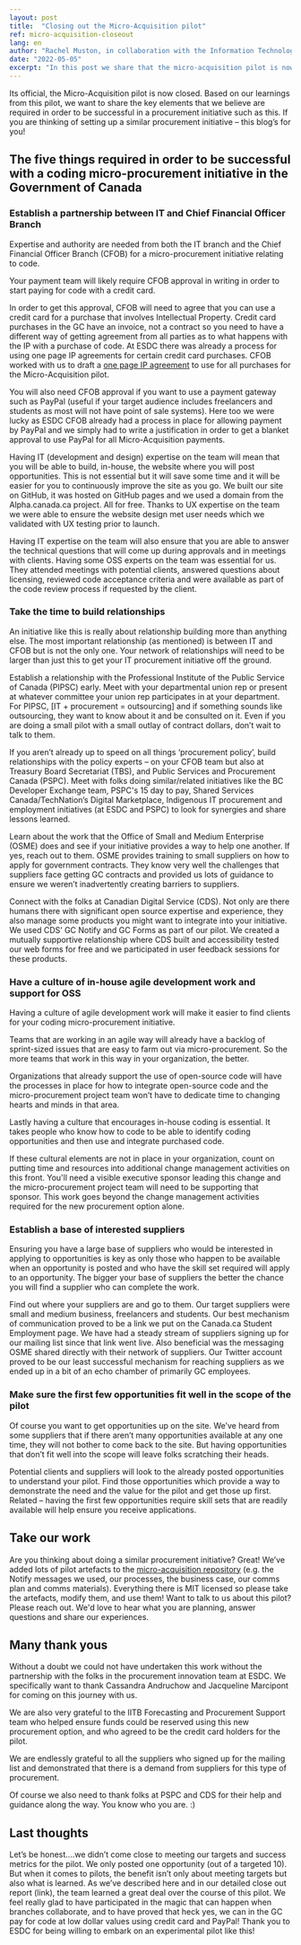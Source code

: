 ```yaml
---
layout: post
title:  "Closing out the Micro-Acquisition pilot"
ref: micro-acquisition-closeout
lang: en
author: "Rachel Muston, in collaboration with the Information Technology (IT) Strategy team and Micro-Acquisition Pilot team members"
date: "2022-05-05"
excerpt: "In this post we share that the micro-acquisition pilot is now closed and provide a top 5 list of success factors for an initiative like this based on our lessons learned. While we did not achieve everything we hoped we would, we learned a lot!"
---
```


Its official, the Micro-Acquisition pilot is now closed.
Based on our learnings from this pilot, we want to share the key elements that we believe are required in order to be successful in a procurement initiative such as this. If you are thinking of setting up a similar procurement initiative – this blog’s for you!

## The five things required in order to be successful with a coding micro-procurement initiative in the Government of Canada

### Establish a partnership between IT and Chief Financial Officer Branch

Expertise and authority are needed from both the IT branch and the Chief Financial Officer Branch (CFOB) for a micro-procurement initiative relating to code.

Your payment team will likely require CFOB approval in writing in order to start paying for code with a credit card.

In order to get this approval, CFOB will need to agree that you can use a credit card for a purchase that involves Intellectual Property. Credit card purchases in the GC have an invoice, not a contract so you need to have a different way of getting agreement from all parties as to what happens with the IP with a purchase of code. At ESDC there was already a process for using one page IP agreements for certain credit card purchases.
CFOB worked with us to draft a [one page IP agreement](https://github.com/canada-ca/micro-acquisition/blob/main/_pages/en/terms.md) to use for all purchases for the Micro-Acquisition pilot.

You will also need CFOB approval if you want to use a payment gateway such as PayPal (useful if your target audience includes freelancers and students as most will not have point of sale systems).
Here too we were lucky as ESDC CFOB already had a process in place for allowing payment by PayPal and we simply had to write a justification in order to get a blanket approval to use PayPal for all Micro-Acquisition payments.

Having IT (development and design) expertise on the team will mean that you will be able to build, in-house, the website where you will post opportunities.
This is not essential but it will save some time and it will be easier for you to continuously improve the site as you go. We built our site on GitHub, it was hosted on GitHub pages and we used a domain from the Alpha.canada.ca project.
All for free.
Thanks to UX expertise on the team we were able to ensure the website design met user needs which we validated with UX testing prior to launch.

Having IT expertise on the team will also ensure that you are able to answer the technical questions that will come up during approvals and in meetings with clients.
Having some OSS experts on the team was essential for us. They attended meetings with potential clients, answered questions about licensing, reviewed code acceptance criteria and were available as part of the code review process if requested by the client.

### Take the time to build relationships

An initiative like this is really about relationship building more than anything else. The most important relationship (as mentioned) is between IT and CFOB but is not the only one.
Your network of relationships will need to be larger than just this to get your IT procurement initiative off the ground.

Establish a relationship with the Professional Institute of the Public Service of Canada (PIPSC) early. Meet with your departmental union rep or present at whatever committee your union rep participates in at your department.
For PIPSC, [IT + procurement = outsourcing] and if something sounds like outsourcing, they want to know about it and be consulted on it.
Even if you are doing a small pilot with a small outlay of contract dollars, don’t wait to talk to them.

If you aren’t already up to speed on all things ‘procurement policy’, build relationships with the policy experts – on your CFOB team but also at Treasury Board Secretariat (TBS), and Public Services and Procurement Canada (PSPC).
Meet with folks doing similar/related initiatives like the BC Developer Exchange team, PSPC's 15 day to pay, Shared Services Canada/TechNation’s Digital Marketplace, Indigenous IT procurement and employment initiatives (at ESDC and PSPC) to look for synergies and share lessons learned.

Learn about the work that the Office of Small and Medium Enterprise (OSME) does and see if your initiative provides a way to help one another.
If yes, reach out to them.
OSME provides training to small suppliers on how to apply for government contracts.
They know very well the challenges that suppliers face getting GC contracts and provided us lots of guidance to ensure we weren’t inadvertently creating barriers to suppliers.

Connect with the folks at Canadian Digital Service (CDS).
Not only are there humans there with significant open source expertise and experience, they also manage some products you might want to integrate into your initiative.
We used CDS’ GC Notify and GC Forms as part of our pilot.
We created a mutually supportive relationship where CDS built and accessibility tested our web forms for free and we participated in user feedback sessions for these products.

### Have a culture of in-house agile development work and support for OSS

Having a culture of agile development work will make it easier to find clients for your coding micro-procurement initiative.

Teams that are working in an agile way will already have a backlog of sprint-sized issues that are easy to farm out via micro-procurement.
So the more teams that work in this way in your organization, the better.

Organizations that already support the use of open-source code will have the processes in place for how to integrate open-source code and the micro-procurement project team won’t have to dedicate time to changing hearts and minds in that area.

Lastly having a culture that encourages in-house coding is essential. It takes people who know how to code to be able to identify coding opportunities and then use and integrate purchased code.

If these cultural elements are not in place in your organization, count on putting time and resources into additional change management activities on this front.
You'll need a visible executive sponsor leading this change and the micro-procurement project team will need to be supporting that sponsor.
This work goes beyond the change management activities required for the new procurement option alone.

### Establish a base of interested suppliers

Ensuring you have a large base of suppliers who would be interested in applying to opportunities is key as only those who happen to be available when an opportunity is posted and who have the skill set required will apply to an opportunity.
The bigger your base of suppliers the better the chance you will find a supplier who can complete the work.

Find out where your suppliers are and go to them.
Our target suppliers were small and medium business, freelancers and students. Our best mechanism of communication proved to be a link we put on the Canada.ca Student Employment page.
We have had a steady stream of suppliers signing up for our mailing list since that link went live.
Also beneficial was the messaging OSME shared directly with their network of suppliers.
Our Twitter account proved to be our least successful mechanism for reaching suppliers as we ended up in a bit of an echo chamber of primarily GC employees.

### Make sure the first few opportunities fit well in the scope of the pilot

Of course you want to get opportunities up on the site.
We’ve heard from some suppliers that if there aren’t many opportunities available at any one time, they will not bother to come back to the site.
But having opportunities that don’t fit well into the scope will leave folks scratching their heads.

Potential clients and suppliers will look to the already posted opportunities to understand your pilot.
Find those opportunities which provide a way to demonstrate the need and the value for the pilot and get those up first.
Related – having the first few opportunities require skill sets that are readily available will help ensure you receive applications.

## Take our work

Are you thinking about doing a similar procurement initiative?
Great!
We’ve added lots of pilot artefacts to the [micro-acquisition repository](https://github.com/canada-ca/micro-acquisition/tree/main/assets) (e.g. the Notify messages we used, our processes, the business case, our comms plan and comms materials).
Everything there is MIT licensed so please take the artefacts, modify them, and use them!
Want to talk to us about this pilot?
Please reach out.
We'd love to hear what you are planning, answer questions and share our experiences.

## Many thank yous

Without a doubt we could not have undertaken this work without the partnership with the folks in the procurement innovation team at ESDC.
We specifically want to thank Cassandra Andruchow and Jacqueline Marcipont for coming on this journey with us.

We are also very grateful to the IITB Forecasting and Procurement Support team who helped ensure funds could be reserved using this new procurement option, and who agreed to be the credit card holders for the pilot.

We are endlessly grateful to all the suppliers who signed up for the mailing list and demonstrated that there is a demand from suppliers for this type of procurement.

Of course we also need to thank folks at PSPC and CDS for their help and guidance along the way. You know who you are. :)

## Last thoughts

Let’s be honest....we didn’t come close to meeting our targets and success metrics for the pilot.
We only posted one opportunity (out of a targeted 10).
But when it comes to pilots, the benefit isn’t only about meeting targets but also what is learned.
As we’ve described here and in our detailed close out report (link), the team learned a great deal over the course of this pilot. We feel really glad to have participated in the magic that can happen when branches collaborate, and to have proved that heck yes, we can in the GC pay for code at low dollar values using credit card and PayPal!
Thank you to ESDC for being willing to embark on an experimental pilot like this!